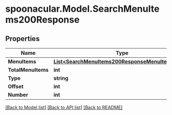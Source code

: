 # spoonacular.Model.SearchMenuItems200Response

## Properties

Name | Type | Description | Notes
------------ | ------------- | ------------- | -------------
**MenuItems** | [**List&lt;SearchMenuItems200ResponseMenuItemsInner&gt;**](SearchMenuItems200ResponseMenuItemsInner.md) |  | 
**TotalMenuItems** | **int** |  | 
**Type** | **string** |  | 
**Offset** | **int** |  | 
**Number** | **int** |  | 

[[Back to Model list]](../README.md#documentation-for-models) [[Back to API list]](../README.md#documentation-for-api-endpoints) [[Back to README]](../README.md)

